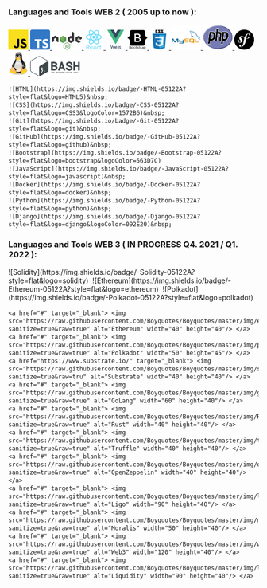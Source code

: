 <h3 align="left">Languages and Tools WEB 2 ( 2005 up to now ):</h3>
<p align="left">
    <a href="#" target="_blank"> <img src="https://raw.githubusercontent.com/Boyquotes/Boyquotes/master/img/js.png?sanitize=true&raw=true" alt="Javascript" width="40" height="40"/> </a>
    <a href="#" target="_blank"> <img src="https://raw.githubusercontent.com/Boyquotes/Boyquotes/master/img/ts.png?sanitize=true&raw=true" alt="Typescript" width="40" height="40"/> </a>
    <a href="https://nodejs.org" target="_blank"> <img src="https://raw.githubusercontent.com/Boyquotes/Boyquotes/master/img/nodejs.png?sanitize=true&raw=true" alt="Nodejs" width="60px" height="auto"/> </a>
    <a href="https://reactjs.org/" target="_blank"> <img src="https://raw.githubusercontent.com/devicons/devicon/master/icons/react/react-original-wordmark.svg" alt="react" width="40" height="40"/> </a>
    <a href="https://vuejs.org/" target="_blank"> <img src="https://raw.githubusercontent.com/devicons/devicon/master/icons/vuejs/vuejs-original-wordmark.svg" alt="vuejs" width="40" height="40"/> </a>
    <a href="https://getbootstrap.com" target="_blank"> <img src="https://raw.githubusercontent.com/devicons/devicon/master/icons/bootstrap/bootstrap-plain-wordmark.svg" alt="bootstrap" width="40" height="40"/> </a>
    <a href="https://www.w3schools.com/css/" target="_blank"> <img src="https://raw.githubusercontent.com/devicons/devicon/master/icons/css3/css3-original-wordmark.svg" alt="css3" width="40" height="40"/> </a>
    <a href="#" target="_blank"> <img src="https://raw.githubusercontent.com/devicons/devicon/master/icons/mysql/mysql-original-wordmark.svg" alt="mysql" width="60px" height="50px"/> </a>
    <a href="#" target="_blank"> <img src="https://raw.githubusercontent.com/Boyquotes/Boyquotes/master/img/php.png?sanitize=true&raw=true" alt="PHP" width="60px" height="50px"/> </a>
    <a href="#" target="_blank"> <img src="https://raw.githubusercontent.com/Boyquotes/Boyquotes/master/img/sf.png?sanitize=true&raw=true" alt="Symfony" width="40px" height="40px"/> </a>
    <a href="#" target="_blank"> <img src="https://raw.githubusercontent.com/Boyquotes/Boyquotes/master/img/linux.jpeg?sanitize=true&raw=true" alt="LINUX" width="40px" height="50px"/> </a>
    <a href="#" target="_blank"> <img src="https://raw.githubusercontent.com/Boyquotes/Boyquotes/master/img/bash.png?sanitize=true&raw=true" alt="BASH" width="100px" height="40px"/> </a>
</p>

    ![HTML](https://img.shields.io/badge/-HTML-05122A?style=flat&logo=HTML5)&nbsp;
    ![CSS](https://img.shields.io/badge/-CSS-05122A?style=flat&logo=CSS3&logoColor=1572B6)&nbsp;
    ![Git](https://img.shields.io/badge/-Git-05122A?style=flat&logo=git)&nbsp;
    ![GitHub](https://img.shields.io/badge/-GitHub-05122A?style=flat&logo=github)&nbsp;
    ![Bootstrap](https://img.shields.io/badge/-Bootstrap-05122A?style=flat&logo=bootstrap&logoColor=563D7C)
    ![JavaScript](https://img.shields.io/badge/-JavaScript-05122A?style=flat&logo=javascript)&nbsp;
    ![Docker](https://img.shields.io/badge/-Docker-05122A?style=flat&logo=docker)&nbsp;
    ![Python](https://img.shields.io/badge/-Python-05122A?style=flat&logo=python)&nbsp;
    ![Django](https://img.shields.io/badge/-Django-05122A?style=flat&logo=django&logoColor=092E20)&nbsp;


<h3 align="left">Languages and Tools WEB 3 ( IN PROGRESS Q4. 2021 / Q1. 2022 ):</h3>
<p align="left">
    ![Solidity](https://img.shields.io/badge/-Solidity-05122A?style=flat&logo=solidity)&nbsp;
    ![Ethereum](https://img.shields.io/badge/-Ethereum-05122A?style=flat&logo=ethereum)&nbsp;
    ![Polkadot](https://img.shields.io/badge/-Polkadot-05122A?style=flat&logo=polkadot)&nbsp;

    

    <a href="#" target="_blank"> <img src="https://raw.githubusercontent.com/Boyquotes/Boyquotes/master/img/ethereum.png?sanitize=true&raw=true" alt="Ethereum" width="40" height="40"/> </a>
    <a href="#" target="_blank"> <img src="https://raw.githubusercontent.com/Boyquotes/Boyquotes/master/img/polkadot.png?sanitize=true&raw=true" alt="Polkadot" width="50" height="45"/> </a>
    <a href="https://www.substrate.io/" target="_blank"> <img src="https://raw.githubusercontent.com/Boyquotes/Boyquotes/master/img/substrate.png?sanitize=true&raw=tru" alt="Substrate" width="40" height="40"/> </a>
    <a href="#" target="_blank"> <img src="https://raw.githubusercontent.com/Boyquotes/Boyquotes/master/img/goLang.png?sanitize=true&raw=true" alt="GoLang" width="60" height="40"/> </a>
    <a href="#" target="_blank"> <img src="https://raw.githubusercontent.com/Boyquotes/Boyquotes/master/img/RUST.png?sanitize=true&raw=true" alt="Rust" width="40" height="40"/> </a>
    <a href="#" target="_blank"> <img src="https://raw.githubusercontent.com/Boyquotes/Boyquotes/master/img/truffle.png?sanitize=true&raw=true" alt="Truffle" width="40" height="40"/> </a>
    <a href="#" target="_blank"> <img src="https://raw.githubusercontent.com/Boyquotes/Boyquotes/master/img/openzeppelin.png?sanitize=true&raw=true" alt="OpenZeppelin" width="40" height="40"/> </a>
    <a href="#" target="_blank"> <img src="https://raw.githubusercontent.com/Boyquotes/Boyquotes/master/img/ligo.png?sanitize=true&raw=true" alt="Ligo" width="90" height="40"/> </a>
    <a href="#" target="_blank"> <img src="https://raw.githubusercontent.com/Boyquotes/Boyquotes/master/img/moralis.jpeg?sanitize=true&raw=true" alt="Moralis" width="50" height="40"/> </a>
    <a href="#" target="_blank"> <img src="https://raw.githubusercontent.com/Boyquotes/Boyquotes/master/img/web3.png?sanitize=true&raw=true" alt="Web3" width="120" height="40"/> </a>
    <a href="#" target="_blank"> <img src="https://raw.githubusercontent.com/Boyquotes/Boyquotes/master/img/liquidity.png?sanitize=true&raw=true" alt="Liquidity" width="90" height="40"/> </a>
</p>
